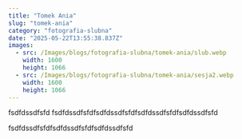 ```yaml
---
title: "Tomek Ania"
slug: "tomek-ania"
category: "fotografia-slubna"
date: "2025-05-22T13:55:38.837Z"
images:
  - src: /Images/blogs/fotografia-slubna/tomek-ania/slub.webp
    width: 1600
    height: 1066
  - src: /Images/blogs/fotografia-slubna/tomek-ania/sesja2.webp
    width: 1600
    height: 1066
---
```


fsdfdssdfsfd fsdfdssdfsfdfsdfdssdfsfdfsdfdssdfsfdfsdfdssdfsfd

fsdfdssdfsfdfsdfdssdfsfdfsdfdssdfsfd

